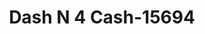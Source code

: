 ---
f_zip-code: 38834
f_state-code: MS
title: Dash N 4 Cash-15694
f_phone: 662-665-9944
f_city-only: Corinth
f_address: 753 Highway 45 Corinth
f_location-unique-id: '15694'
slug: dash-n-4-cash-15694
updated-on: '2024-05-30T13:46:58.046Z'
created-on: '2024-05-30T13:36:59.803Z'
published-on: '2024-05-30T13:54:32.469Z'
f_city-state: cms/city/corinth-ms.md
f_company: cms/company/dash-n-4-cash.md
f_state: cms/state/mississippi.md
layout: '[payday-loan].html'
tags: payday-loan
---